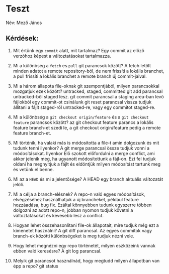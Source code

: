 # Teszt

Név: Mező János

## Kérdések:

1. Mit értünk egy `commit` alatt, mit tartalmaz?
Egy commit az előző verzóhoz képest a változtatásokat tartalmazza.

1. Mi a különbség a `fetch` es `pull` git parancsok között?
A fetch letölt minden adatot a remote repository-ból, de nem frissíti a lokális branchet, a pull frissíti a
lokális branchet a remote branch új commit-jaival.

1. Mi a három állapota file-oknak git szempontjából, milyen parancsokkal mozgatjuk ezek között?
untracked, staged, committed
git add parancsal untracked-ből staged lesz.
git commit parancsal a staging area-ban levő fájlokból egy commit-ot csinálunk
git reset parancsal vissza tudjuk állítani a fájlt staged-ről untracked-re, vagy egy commitot staged-re.

1. Mi a különbség a `git checkout origin/feature` és a `git checkout feature` parancsok között?
az git checkout feature parancs a lokális feature branch-et szedi le, a git checkout origin/feature pedig a remote feature branch-et.

1. Mi történik, ha valaki más is módosította a file-t amin dolgozunk és mit tudunk tenni ilyenkor?
A git merge parancsal össze tudjuk vonni a módosításokat. Ilyenkor Elő szokott előfordulni a merge conflict, ami akkor jelenik meg, ha ugyanott módosítottunk a fájl-on. Ezt fel tudjuk oldani ha megnyitjuk a fájlt és eldöntjük milyen módosítást tartunk meg és vetünk el benne.

1. Mi az a `HEAD` és mi a jelentősége?
A HEAD egy branch aktuális változatát jelöli.

1. Mi a célja a branch-elésnek?
A repo-n való egyes módosítások, elvégzéséhez használhatjuk a új brancheket, például feature hozzáadása, bug fix. Ezáltal könnyebben tudunk egyszerre többen dolgozni az adott repo-n, jobban nyomon tudjuk követni a változtatásokat és kevesebb lesz a conflict.

1. Hogyan lehet összehasonlítani file-ok állapotait, mire tudjuk még ezt a kimenetet használni?
A git diff parancsal. Az egyes commitok vagy branch-ek közötti különbségeket is meg tudjuk nézni vele.

1. Hogy lehet megnézni egy repo történetét, milyen eszközeink vannak ebben való keresésre?
A git log parancsal.

1. Melyik git parancsot használnád, hogy megtudd milyen állapotban van épp a repo?
git status

